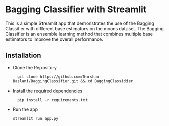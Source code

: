 # Bagging Classifier with Streamlit
This is a simple Streamlit app that demonstrates the use of the Bagging Classifier with different base estimators on the moons dataset. The Bagging Classifier is an ensemble learning method that combines multiple base estimators to improve the overall performance.

## Installation 
- Clone the Repository
  ```
    git clone https://github.com/Darshan-Baslani/BaggingClassifier.git && cd BaggingClassidier
  ```
- Install the required dependencies
   ```
     pip install -r requirements.txt
   ```
- Run the app
    ```
    streamlit run app.py
    ```
